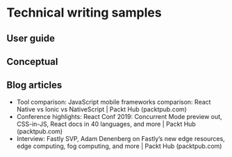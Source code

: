 # Technical writing samples
## User guide

## Conceptual

## Blog articles
* Tool comparison: JavaScript mobile frameworks comparison: React Native vs Ionic vs NativeScript | Packt Hub (packtpub.com)
* Conference highlights: React Conf 2019: Concurrent Mode preview out, CSS-in-JS, React docs in 40 languages, and more | Packt Hub (packtpub.com)
* Interview: Fastly SVP, Adam Denenberg on Fastly’s new edge resources, edge computing, fog computing, and more | Packt Hub (packtpub.com)
